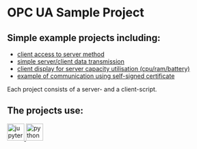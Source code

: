 # OPC UA Sample Project

## Simple example projects including:

* [client access to server method](./src/MethodsServerSimple)
* [simple server/client data transmission](./src/DAServerSimple)
* [client display for server capacity utilisation (cpu/ram/battery)](./src/DAServerData)
* [example of communication using self-signed certificate](./src/DAServerSelfSigned)

Each project consists of a server- and a client-script.

## The projects use:

<a href="https://en.wikipedia.org/wiki/Project_Jupyter#Jupyter_Notebook" target="_blank"> <img src="https://cdn.jsdelivr.net/gh/devicons/devicon/icons/jupyter/jupyter-original.svg" alt="jupyter notebook" width="40" height="40"/> </a>
<a href="https://en.wikipedia.org/wiki/Python" target="_blank"> <img src="https://cdn.jsdelivr.net/gh/devicons/devicon/icons/python/python-original.svg" alt="python" width="40" height="40"/> </a>
